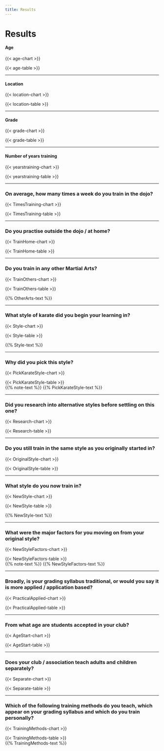 ```yaml
---
title: Results
---
```

<script type="text/javascript" src="https://www.gstatic.com/charts/loader.js"></script>
<script type="text/javascript">google.charts.load('current', {'packages':['corechart','bar','table']});</script>

# Results

#### Age

{{< age-chart >}}
<script type="text/javascript">google.charts.setOnLoadCallback(drawChartAge);</script>
<div id="chart-age" class="chart"></div>
{{< age-table >}}
<script type="text/javascript">google.charts.setOnLoadCallback(drawTableAge);</script>
<div id="table-age" class="table"></div>

***

#### Location

{{< location-chart >}}
<script type="text/javascript">google.charts.setOnLoadCallback(drawChartLocation);</script>
<div id="chart-location" class="chart"></div>
{{< location-table >}}
<script type="text/javascript">google.charts.setOnLoadCallback(drawTableLocation);</script>
<div id="table-location" class="table"></div>

***

#### Grade

{{< grade-chart >}}
<script type="text/javascript">google.charts.setOnLoadCallback(drawChartGrade);</script>
<div id="chart-grade" class="chart"></div>
{{< grade-table >}}
<script type="text/javascript">google.charts.setOnLoadCallback(drawTableGrade);</script>
<div id="table-grade" class="table"></div>

***

#### Number of years training

{{< yearstraining-chart >}}
<script type="text/javascript">google.charts.setOnLoadCallback(drawChartYearsTraining);</script>
<div id="chart-yearstraining" class="chart"></div>
{{< yearstraining-table >}}
<script type="text/javascript">google.charts.setOnLoadCallback(drawTableYearsTraining);</script>
<div id="table-yearstraining" class="table"></div>

***

### On average, how many times a week do you train in the dojo?

{{< TimesTraining-chart >}}
<script type="text/javascript">google.charts.setOnLoadCallback(drawChartTimesTraining);</script>
<div id="chart-TimesTraining" class="chart"></div>
{{< TimesTraining-table >}}
<script type="text/javascript">google.charts.setOnLoadCallback(drawTableTimesTraining);</script>
<div id="table-TimesTraining" class="table"></div>

***

### Do you practise outside the dojo / at home?

{{< TrainHome-chart >}}
<script type="text/javascript">google.charts.setOnLoadCallback(drawChartTrainHome);</script>
<div id="chart-TrainHome" class="chart"></div>
{{< TrainHome-table >}}
<script type="text/javascript">google.charts.setOnLoadCallback(drawTableTrainHome);</script>
<div id="table-TrainHome" class="table"></div>

***

### Do you train in any other Martial Arts?

{{< TrainOthers-chart >}}
<script type="text/javascript">google.charts.setOnLoadCallback(drawChartTrainOthers);</script>
<div id="chart-TrainOthers" class="chart"></div>
{{< TrainOthers-table >}}
<script type="text/javascript">google.charts.setOnLoadCallback(drawTableTrainOthers);</script>
<div id="table-TrainOthers" class="table"></div>

{{% OtherArts-text %}}

***

### What style of karate did you begin your learning in?

{{< Style-chart >}}
<script type="text/javascript">google.charts.setOnLoadCallback(drawChartStyle);</script>
<div id="chart-Style" class="chart"></div>
{{< Style-table >}}
<script type="text/javascript">google.charts.setOnLoadCallback(drawTableStyle);</script>
<div id="table-Style" class="table"></div>

{{% Style-text %}}

***

### Why did you pick this style?

{{< PickKarateStyle-chart >}}
<script type="text/javascript">google.charts.setOnLoadCallback(drawChartPickKarateStyle);</script>
<div id="chart-PickKarateStyle" class="chart"></div>
{{< PickKarateStyle-table >}}
<script type="text/javascript">google.charts.setOnLoadCallback(drawTablePickStyle);</script>
<div id="table-PickStyle" class="table"></div>
{{% note-text %}}
{{% PickKarateStyle-text %}}

***

### Did you research into alternative styles before settling on this one?

{{< Research-chart >}}
<script type="text/javascript">google.charts.setOnLoadCallback(drawChartResearch);</script>
<div id="chart-Research" class="chart"></div>
{{< Research-table >}}
<script type="text/javascript">google.charts.setOnLoadCallback(drawTableResearch);</script>
<div id="table-Research" class="table"></div>

***

### Do you still train in the same style as you originally started in?

{{< OriginalStyle-chart >}}
<script type="text/javascript">google.charts.setOnLoadCallback(drawChartOriginalStyle);</script>
<div id="chart-OriginalStyle" class="chart"></div>
{{< OriginalStyle-table >}}
<script type="text/javascript">google.charts.setOnLoadCallback(drawTableOriginalStyle);</script>
<div id="table-OriginalStyle" class="table"></div>

***

### What style do you now train in?

{{< NewStyle-chart >}}
<script type="text/javascript">google.charts.setOnLoadCallback(drawChartNewStyle);</script>
<div id="chart-NewStyle" class="chart"></div>
{{< NewStyle-table >}}
<script type="text/javascript">google.charts.setOnLoadCallback(drawTableNewStyle);</script>
<div id="table-NewStyle" class="table"></div>

{{% NewStyle-text %}}

***

### What were the major factors for you moving on from your original style?

{{< NewStyleFactors-chart >}}
<script type="text/javascript">google.charts.setOnLoadCallback(drawChartNewStyleFactors);</script>
<div id="chart-NewStyleFactors" class="chart"></div>
{{< NewStyleFactors-table >}}
<script type="text/javascript">google.charts.setOnLoadCallback(drawTableNewStyleFactors);</script>
<div id="table-NewStyleFactors" class="table"></div>
{{% note-text %}}
{{% NewStyleFactors-text %}}

***

### Broadly, is your grading syllabus traditional,  or would you say it is more applied / application based?

{{< PracticalApplied-chart >}}
<script type="text/javascript">google.charts.setOnLoadCallback(drawChartPracticalApplied);</script>
<div id="chart-PracticalApplied" class="chart"></div>
{{< PracticalApplied-table >}}
<script type="text/javascript">google.charts.setOnLoadCallback(drawTablePracticalApplied);</script>
<div id="table-PracticalApplied" class="table"></div>

***

### From what age are students accepted in your club?

{{< AgeStart-chart >}}
<script type="text/javascript">google.charts.setOnLoadCallback(drawChartAgeStart);</script>
<div id="chart-AgeStart" class="chart"></div>
{{< AgeStart-table >}}
<script type="text/javascript">google.charts.setOnLoadCallback(drawTableAgeStart);</script>
<div id="table-AgeStart" class="table"></div>

***

### Does your club / association teach adults and children separately?

{{< Separate-chart >}}
<script type="text/javascript">google.charts.setOnLoadCallback(drawChartSeparate);</script>
<div id="chart-Separate" class="chart"></div>
{{< Separate-table >}}
<script type="text/javascript">google.charts.setOnLoadCallback(drawTableSeparate);</script>
<div id="table-Separate" class="table"></div>

***

### Which of the following training methods do you teach, which appear on your grading syllabus and which do you train personally?

{{< TrainingMethods-chart >}}
<script type="text/javascript">google.charts.setOnLoadCallback(drawChartTrainingMethods);</script>
<div id="chart-TrainingMethods" class="chart"></div>
{{< TrainingMethods-table >}}
<script type="text/javascript">google.charts.setOnLoadCallback(drawTableTrainingMethods);</script>
<div id="table-TrainingMethods" class="table"></div>
{{% TrainingMethods-text %}}